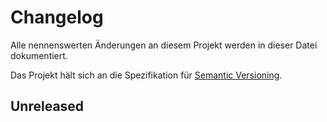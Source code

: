 # Changelog
Alle nennenswerten Änderungen an diesem Projekt werden in dieser Datei dokumentiert.

Das Projekt hält sich an die Spezifikation für [Semantic Versioning](https://semver.org/spec/v2.0.0.html).

## Unreleased